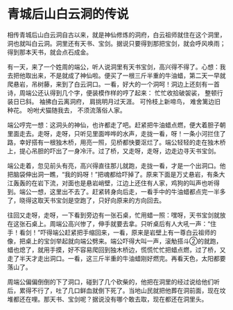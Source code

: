 # 青城后山白云洞的传说

相传青城后山白云洞自古以来，就是神仙修炼的洞府，白云祖师就住在这个洞里，洞也就叫白云洞。洞里还有天书、宝剑。据说只要得到那把宝剑，就会呼风唤雨；得到那本天书，就会点石成金。

有一天，来了一个姓周的端公，听人说洞里有天书宝剑，高兴得不得了。心想：我去把他取出来，不是就成了神仙啦。便买了一根三斤半重的牛油蜡，第二天一早就爬悬岩，吊树藤，来到了白云洞口。一看，好大的一个洞呵！洞边上还刻有一首诗，周端公还认得到几个字，便装模作样的哼了起来： 忙忙收拾破袈裟， 整顿行装日已斜。 袖拂白云离洞府， 肩挑明月过天涯。 可怜枝上新啼鸟， 难舍篱边旧种花。 吩咐犬猫随我去， 不须流落俗人家。

端公哼完一想：这洞头的神仙，也许都走了吧。赶紧把牛油蜡点燃，便大着胆子朝里面走去。走呀，走呀，只听见里面哗哗的水声，走拢一看，呀！一条小河拦住了路，幸好搭有一根独木桥，用亮一照，见桥都快要沤烂了。端公轻轻的走在独木桥上，提心吊胆的吓出了一身冷汗。过了桥，又走呀，走呀，边走边寻天书宝剑。

端公走着，忽见前头有亮，高兴得直往那儿就跑，走拢一看，才是一个出洞口。他把脑袋伸出洞一瞧，“我的妈呀！”把魂都给吓掉了。原来下面是万丈悬岩，有条大江轰轰的在岩下流，对面也是悬岩峭壁，江边上还住有人家，鸡狗的叫声也听得到。端公一想，这里出不去了。赶紧转身向后走，一看手中的牛油蜡都点完一半多了，晓得这取天书宝剑是空跑了，只好向原来的方向回去。

往回又走呀，走呀，一下看到旁边有一张石桌，忙用蜡一照：嘿呀，天书宝剑就放在这张石桌上。周端公高兴惨了，伸手就要去拿。只听桌后有人大吼一声：“住手！看剑！”吓得端公赶紧把手缩回来，一看，原来是岩壁上有一尊白云祖师的像，把桌上的宝剑举起就向端公劈来。端公吓得大叫一声，滚觔搭斗②的就跑，蜡也熄了，就用手摸，好不容易爬回到独木桥边，慌慌忙忙把蜡点燃，过了桥，又走了半天才走出洞口。一看，这三斤半重的牛油蜡刚好燃完。再看天色，太阳都要落山了。

周端公偏偏倒倒的下了洞口，碰到了几个砍柴的，他把在洞里的经过说给他们听后，累得不行了，吐了几口鲜血就倒下死了。当地山民就把他葬在洞前面，现在坟堆都还在哩。那天书、宝剑呢？据说没有哪个敢去取，现在都还在洞里头。
